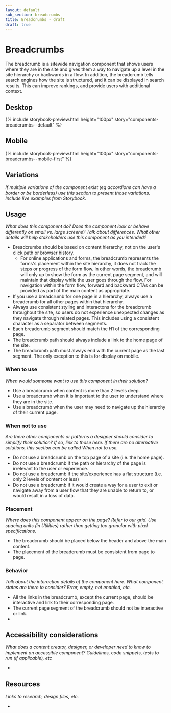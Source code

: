 ```yaml
---
layout: default
sub_section: breadcrumbs
title: Breadcrumbs - draft
draft: true
---
```


# Breadcrumbs

<p class="va-introtext">The breadcrumb is a sitewide navigation component that shows users where they are in the site and gives them a way to navigate up a level in the site hierarchy or backwards in a flow. In addition, the breadcrumb tells search engines how the site is structured, and it can be displayed in search results. This can improve rankings, and provide users with additional context. </p>

## Desktop
{% include storybook-preview.html height="100px" story="components-breadcrumbs--default" %}


## Mobile
{% include storybook-preview.html height="100px" story="components-breadcrumbs--mobile-first" %}


## Variations

*If multiple variations of the component exist (eg accordions can have a border or be borderless) use this section to present those variations. Include live examples from Storybook.*



## Usage

*What does this component do? Does the component look or behave differently on small vs. large screens? Talk about differences. What other details will help stakeholders use this component as you intended?*

- Breadcrumbs should be based on content hierarchy, not on the user's click path or browser history. 
  - For online applications and forms, the breadcrumb represents the forms's placement within the site hierarchy, it does not track the steps or progress of the form flow.  In other words, the breadcrumb will only up to show the form as the current page segment, and will maintain that display while the user goes through the flow. For navigation within the form flow, forward and backward CTAs can be provided as part of the main content as appropriate. 
- If you use a breadcrumb for one page in a hierarchy, always use a breadcrumb for all other pages within that hierarchy. 
- Always use consistent styling and interactons for the breadcrumb throughout the site, so users do not experience unexpected changes as they navigate through related pages. This includes using a consistent character as a separator between segments.   
- Each breadcrumb segment should match the H1 of the corresponding page. 
- The breadcrumb path should always include a link to the home page of the site. 
- The breadcrumb path must always end with the current page as the last segment. The only exception to this is for display on mobile. 


### When to use

*When would someone want to use this component in their solution?*

- Use a breadcrumb when content is more than 2 levels deep. 
- Use a breadcrumb when it is important to the user to understand where they are in the site.
- Use a breadcrumb when the user may need to navigate up the hierarchy of their current page. 


### When not to use

*Are there other components or patterns a designer should consider to simplify their solution? If so, link to those here. If there are no alternative solutions, this section can be called When _not_ to use.*

- Do not use a breadcrumb on the top page of a site (i.e. the home page). 
- Do not use a breadcrumb if the path or hierarchy of the page is irrelevant to the user or experience. 
- Do not use a breadcrumb if the site/experience has a flat structure (i.e. only 2 levels of content or less)
- Do not use a breadcrumb if it would create a way for a user to exit or navigate away from a user flow that they are unable to return to, or would result in a loss of data. 


### Placement

*Where does this component appear on the page? Refer to our grid. Use spacing units (in Utilities) rather than getting too granular with pixel specifications.*

- The breadcrumb should be placed below the header and above the main content.
- The placement of the breadcrumb must be consistent from page to page. 


### Behavior

*Talk about the interaction details of the component here. What component states are there to consider? Error, empty, not enabled, etc.*

- All the links in the breadcrumb, except the current page, should be interactive and link to their corresponding page.
- The current page segment of the breadcrumb should not be interactive or link. 
- 


## Accessibility considerations

*What does a content creator, designer, or developer need to know to implement an accessible component? Guidelines, code snippets, tests to run (if applicable), etc*

- 

## Resources

*Links to research, design files, etc.*

- 
